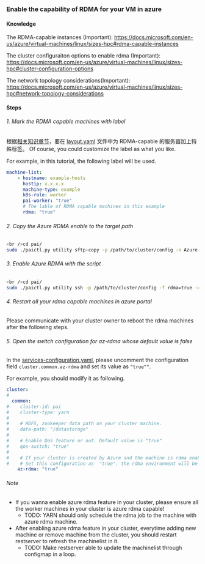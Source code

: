<!--
  Copyright (c) Microsoft Corporation
  All rights reserved.

  MIT License

  Permission is hereby granted, free of charge, to any person obtaining a copy of this software and associated
  documentation files (the "Software"), to deal in the Software without restriction, including without limitation
  the rights to use, copy, modify, merge, publish, distribute, sublicense, and/or sell copies of the Software, and
  to permit persons to whom the Software is furnished to do so, subject to the following conditions:
  The above copyright notice and this permission notice shall be included in all copies or substantial portions of the Software.

  THE SOFTWARE IS PROVIDED *AS IS*, WITHOUT WARRANTY OF ANY KIND, EXPRESS OR IMPLIED, INCLUDING
  BUT NOT LIMITED TO THE WARRANTIES OF MERCHANTABILITY, FITNESS FOR A PARTICULAR PURPOSE AND
  NONINFRINGEMENT. IN NO EVENT SHALL THE AUTHORS OR COPYRIGHT HOLDERS BE LIABLE FOR ANY CLAIM,
  DAMAGES OR OTHER LIABILITY, WHETHER IN AN ACTION OF CONTRACT, TORT OR OTHERWISE, ARISING FROM,
  OUT OF OR IN CONNECTION WITH THE SOFTWARE OR THE USE OR OTHER DEALINGS IN THE SOFTWARE.
-->

### Enable the capability of RDMA for your VM in azure

#### Knowledge <a name="knowledge"></a>

The RDMA-capable instances (Important): https://docs.microsoft.com/en-us/azure/virtual-machines/linux/sizes-hpc#rdma-capable-instances

The cluster configuraiton options to enable rdma (Important): https://docs.microsoft.com/en-us/azure/virtual-machines/linux/sizes-hpc#cluster-configuration-options

The network topology considerations(Important): https://docs.microsoft.com/en-us/azure/virtual-machines/linux/sizes-hpc#network-topology-considerations

#### Steps

######     1. Mark the RDMA capable machines with label

根据[相关知识章节](#knowledge)，要在 [layout.yaml](../../../../../examples/cluster-configuration/layout.yaml) 文件中为 RDMA-capable 的服务器加上特殊标签。 Of course, you could customize the label as what you like.

For example, in this tutorial, the following label will be used.

```YAML
machine-list:
    - hostname: example-hosts
      hostip: x.x.x.x
      machine-type: example
      k8s-role: worker
      pai-worker: "true"
      # The lable of RDMA capable machines in this example
      rdma: "true"
```

######     2. Copy the Azure RDMA enable to the target path

```bash
<br />cd pai/
sudo ./paictl.py utility sftp-copy -p /path/to/cluster/config -n Azure-RDMA-enable.sh -s src/azure-rdma -d /tmp -f rdma=true

```

######     3. Enable Azure RDMA with the script

```bash
<br />cd pai/
sudo ./paictl.py utility ssh -p /path/to/cluster/config -f rdma=true -c "sudo /bin/bash /tmp/Azure-RDMA-enable.sh"

```

######     4. Restart all your rdma capable machines in azure portal

Please communicate with your cluster owner to reboot the rdma machines after the following steps.

######     5. Open the switch configuration for az-rdma whose default value is false

In the [services-configuration.yaml](../../../../../examples/cluster-configuration/services-configuration.yaml), please uncomment the configuration field ```cluster.common.az-rdma``` and set its value as ```"true""```.

For example, you should modify it as following.

```YAML
cluster:
#
  common:
#    cluster-id: pai
#    cluster-type: yarn
#
#    # HDFS, zookeeper data path on your cluster machine.
#    data-path: "/datastorage"
#
#    # Enable QoS feature or not. Default value is "true"
#    qos-switch: "true"
#
#    # If your cluster is created by Azure and the machine is rdma enabled.
#    # Set this configuration as  "true", the rdma environment will be set into your container.
    az-rdma: "true"
```

###### Note

- If you wanna enable azure rdma feature in your cluster, please ensure all the worker machines in your cluster is azure rdma capable! 
    - TODO: YARN should only schedule the rdma job to the machine with azure rdma machine.
- After enabling azure rdma feature in your cluster, everytime adding new machine or remove machine from the cluster, you should restart restserver to refresh the machinelist in it. 
    - TODO: Make restserver able to update the machinelist through configmap in a loop.